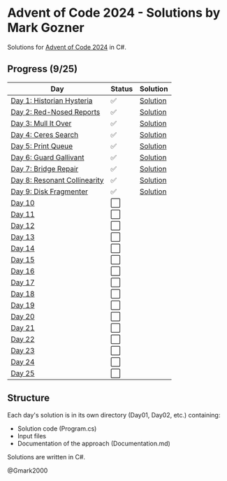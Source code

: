 # Advent of Code 2024 - Solutions by Mark Gozner

Solutions for [Advent of Code 2024](https://adventofcode.com/2024) in C#.

## Progress (9/25)

| Day | Status | Solution |
|-----|--------|-----------|
| [Day 1: Historian Hysteria](https://adventofcode.com/2024/day/1) | ✅ | [Solution](Day01/) |
| [Day 2: Red-Nosed Reports](https://adventofcode.com/2024/day/2) | ✅ | [Solution](Day02/) |
| [Day 3: Mull It Over](https://adventofcode.com/2024/day/3) | ✅ | [Solution](Day03/) |
| [Day 4: Ceres Search](https://adventofcode.com/2024/day/4) | ✅ | [Solution](Day04/) |
| [Day 5: Print Queue](https://adventofcode.com/2024/day/5) | ✅ | [Solution](Day05/) |
| [Day 6: Guard Gallivant](https://adventofcode.com/2024/day/6) | ✅ | [Solution](Day06/) |
| [Day 7: Bridge Repair](https://adventofcode.com/2024/day/7) | ✅ | [Solution](Day07/) |
| [Day 8: Resonant Collinearity](https://adventofcode.com/2024/day/8) | ✅ | [Solution](Day08/) |
| [Day 9: Disk Fragmenter](https://adventofcode.com/2024/day/9) | ✅ | [Solution](Day09/) |  
| [Day 10](https://adventofcode.com/2024/day/10) | ⬜ | |
| [Day 11](https://adventofcode.com/2024/day/11) | ⬜ | |
| [Day 12](https://adventofcode.com/2024/day/12) | ⬜ | |
| [Day 13](https://adventofcode.com/2024/day/13) | ⬜ | |
| [Day 14](https://adventofcode.com/2024/day/14) | ⬜ | |
| [Day 15](https://adventofcode.com/2024/day/15) | ⬜ | |
| [Day 16](https://adventofcode.com/2024/day/16) | ⬜ | |
| [Day 17](https://adventofcode.com/2024/day/17) | ⬜ | |
| [Day 18](https://adventofcode.com/2024/day/18) | ⬜ | |
| [Day 19](https://adventofcode.com/2024/day/19) | ⬜ | |
| [Day 20](https://adventofcode.com/2024/day/20) | ⬜ | |
| [Day 21](https://adventofcode.com/2024/day/21) | ⬜ | |
| [Day 22](https://adventofcode.com/2024/day/22) | ⬜ | |
| [Day 23](https://adventofcode.com/2024/day/23) | ⬜ | |
| [Day 24](https://adventofcode.com/2024/day/24) | ⬜ | |
| [Day 25](https://adventofcode.com/2024/day/25) | ⬜ | |

## Structure

Each day's solution is in its own directory (Day01, Day02, etc.) containing:
- Solution code (Program.cs)
- Input files 
- Documentation of the approach (Documentation.md)

Solutions are written in C#.

@Gmark2000
